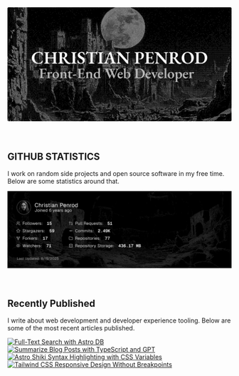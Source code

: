 
<picture>
  <source media="(prefers-color-scheme: dark)" srcset="assets/banner.dark.png?v=d57defc3-4198-4225-9912-8972ed316977" width="843px" />
  <source media="(prefers-color-scheme: light)" srcset="assets/banner.light.png?v=d57defc3-4198-4225-9912-8972ed316977" width="843px" />
  <img src="assets/banner.dark.png?v=d57defc3-4198-4225-9912-8972ed316977" alt="Banner" width="843px" />
</picture>
<br />
<br />
<br />
<h2>GITHUB STATISTICS</h2>
<p>I work on random side projects and open source software in my free time. Below are some statistics around that.</p>
<picture>
  <source media="(prefers-color-scheme: dark)" srcset="assets/statistics.dark.png?v=d57defc3-4198-4225-9912-8972ed316977" width="843px" />
  <source media="(prefers-color-scheme: light)" srcset="assets/statistics.light.png?v=d57defc3-4198-4225-9912-8972ed316977" width="843px" />
  <img src="assets/statistics.dark.png?v=d57defc3-4198-4225-9912-8972ed316977" alt="Github Statistics" width="843px" />
</picture>
<br />
<br />
<br />
<h2>Recently Published</h2>
<p>I write about web development and developer experience tooling. Below are some of the most recent articles published.</p>
<a href="https://christianpenrod.com/blog/full-text-search-with-astro-db"><img src="https://christianpenrod.com/blog/full-text-search-with-astro-db.png?v=d57defc3-4198-4225-9912-8972ed316977" alt="Full-Text Search with Astro DB" width="421px" /></a>
<a href="https://christianpenrod.com/blog/summarize-blog-posts-with-typescript-and-gpt"><img src="https://christianpenrod.com/blog/summarize-blog-posts-with-typescript-and-gpt.png?v=d57defc3-4198-4225-9912-8972ed316977" alt="Summarize Blog Posts with TypeScript and GPT" width="421px" /></a>
<a href="https://christianpenrod.com/blog/astro-shiki-syntax-highlighting-with-css-variables"><img src="https://christianpenrod.com/blog/astro-shiki-syntax-highlighting-with-css-variables.png?v=d57defc3-4198-4225-9912-8972ed316977" alt="Astro Shiki Syntax Highlighting with CSS Variables" width="421px" /></a>
<a href="https://christianpenrod.com/blog/tailwindcss-responsive-design-without-breakpoints"><img src="https://christianpenrod.com/blog/tailwindcss-responsive-design-without-breakpoints.png?v=d57defc3-4198-4225-9912-8972ed316977" alt="Tailwind CSS Responsive Design Without Breakpoints" width="421px" /></a>
